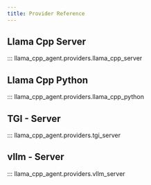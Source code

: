```yaml
---
title: Provider Reference
---
```


## Llama Cpp Server

::: llama_cpp_agent.providers.llama_cpp_server

## Llama Cpp Python

::: llama_cpp_agent.providers.llama_cpp_python

## TGI - Server

::: llama_cpp_agent.providers.tgi_server

## vllm - Server

::: llama_cpp_agent.providers.vllm_server